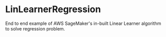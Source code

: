 # LinLearnerRegression
End to end example of AWS SageMaker's in-built Linear Learner algorithm to solve regression problem.
